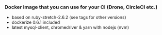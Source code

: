### Docker image that you can use for your CI (Drone, CircleCI etc.)

- based on ruby-stretch-2.6.2 (see tags for other versions)
- dockerize 0.6.1 included
- latest mysql-client, chromedriver & yarn with nodejs (nvm)
